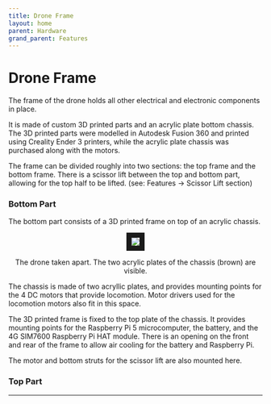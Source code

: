 ```yaml
---
title: Drone Frame
layout: home
parent: Hardware
grand_parent: Features
---
```

# Drone Frame

The frame of the drone holds all other electrical and electronic components in place.  

It is made of custom 3D printed parts and an acrylic plate bottom chassis. The 3D printed parts were modelled in Autodesk Fusion 360 and printed using Creality Ender 3 printers, while the acrylic plate chassis was purchased along with the motors.  
  
The frame can be divided roughly into two sections: the top frame and the bottom frame. There is a scissor lift between the top and bottom part, allowing for the top half to be lifted. (see: Features -> Scissor Lift section)  

### Bottom Part

The bottom part consists of a 3D printed frame on top of an acrylic chassis.  
  
<p align="center">
<img src="https://github.com/user-attachments/assets/d49dd713-1bca-49e8-a1be-1efb769ad2d6" border="10"/>  
</p>
<p align="center">
The drone taken apart. The two acrylic plates of the chassis (brown) are visible.
</p>

The chassis is made of two acryllic plates, and provides mounting points for the 4 DC motors that provide locomotion. Motor drivers used for the locomotion motors also fit in this space.
  
The 3D printed frame is fixed to the top plate of the chassis. It provides mounting points for the Raspberry Pi 5 microcomputer, the battery, and the 4G SIM7600 Raspberry Pi HAT module. There is an opening on the front and rear of the frame to allow air cooling for the battery and Raspberry Pi.

The motor and bottom struts for the scissor lift are also mounted here.

### Top Part






----

[Just the Docs]: https://just-the-docs.github.io/just-the-docs/
[GitHub Pages]: https://docs.github.com/en/pages
[README]: https://github.com/just-the-docs/just-the-docs-template/blob/main/README.md
[Jekyll]: https://jekyllrb.com
[GitHub Pages / Actions workflow]: https://github.blog/changelog/2022-07-27-github-pages-custom-github-actions-workflows-beta/
[use this template]: https://github.com/just-the-docs/just-the-docs-template/generate
